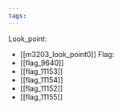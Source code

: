 ```yaml
---
tags:
---
```

Look_point:
- [[m3203_look_point0]]
Flag:
- [[flag_9640]]
- [[flag_11153]]
- [[flag_11154]]
- [[flag_11152]]
- [[flag_11155]]
